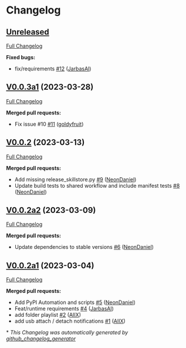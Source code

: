 # Changelog

## [Unreleased](https://github.com/OpenVoiceOS/skill-ovos-local-media/tree/HEAD)

[Full Changelog](https://github.com/OpenVoiceOS/skill-ovos-local-media/compare/V0.0.3a1...HEAD)

**Fixed bugs:**

- fix/requirements [\#12](https://github.com/OpenVoiceOS/skill-ovos-local-media/pull/12) ([JarbasAl](https://github.com/JarbasAl))

## [V0.0.3a1](https://github.com/OpenVoiceOS/skill-ovos-local-media/tree/V0.0.3a1) (2023-03-28)

[Full Changelog](https://github.com/OpenVoiceOS/skill-ovos-local-media/compare/V0.0.2...V0.0.3a1)

**Merged pull requests:**

- Fix issue \#10 [\#11](https://github.com/OpenVoiceOS/skill-ovos-local-media/pull/11) ([goldyfruit](https://github.com/goldyfruit))

## [V0.0.2](https://github.com/OpenVoiceOS/skill-ovos-local-media/tree/V0.0.2) (2023-03-13)

[Full Changelog](https://github.com/OpenVoiceOS/skill-ovos-local-media/compare/V0.0.2a2...V0.0.2)

**Merged pull requests:**

- Add missing release\_skillstore.py [\#9](https://github.com/OpenVoiceOS/skill-ovos-local-media/pull/9) ([NeonDaniel](https://github.com/NeonDaniel))
- Update build tests to shared workflow and include manifest tests [\#8](https://github.com/OpenVoiceOS/skill-ovos-local-media/pull/8) ([NeonDaniel](https://github.com/NeonDaniel))

## [V0.0.2a2](https://github.com/OpenVoiceOS/skill-ovos-local-media/tree/V0.0.2a2) (2023-03-09)

[Full Changelog](https://github.com/OpenVoiceOS/skill-ovos-local-media/compare/V0.0.2a1...V0.0.2a2)

**Merged pull requests:**

- Update dependencies to stable versions [\#6](https://github.com/OpenVoiceOS/skill-ovos-local-media/pull/6) ([NeonDaniel](https://github.com/NeonDaniel))

## [V0.0.2a1](https://github.com/OpenVoiceOS/skill-ovos-local-media/tree/V0.0.2a1) (2023-03-04)

[Full Changelog](https://github.com/OpenVoiceOS/skill-ovos-local-media/compare/9037603be992f7e99b0ff026d4b57f5a2d8e0e16...V0.0.2a1)

**Merged pull requests:**

- Add PyPI Automation and scripts [\#5](https://github.com/OpenVoiceOS/skill-ovos-local-media/pull/5) ([NeonDaniel](https://github.com/NeonDaniel))
- Feat/runtime requirements [\#4](https://github.com/OpenVoiceOS/skill-ovos-local-media/pull/4) ([JarbasAl](https://github.com/JarbasAl))
- add folder playlist [\#2](https://github.com/OpenVoiceOS/skill-ovos-local-media/pull/2) ([AIIX](https://github.com/AIIX))
- add usb attach / detach notifications [\#1](https://github.com/OpenVoiceOS/skill-ovos-local-media/pull/1) ([AIIX](https://github.com/AIIX))



\* *This Changelog was automatically generated by [github_changelog_generator](https://github.com/github-changelog-generator/github-changelog-generator)*
